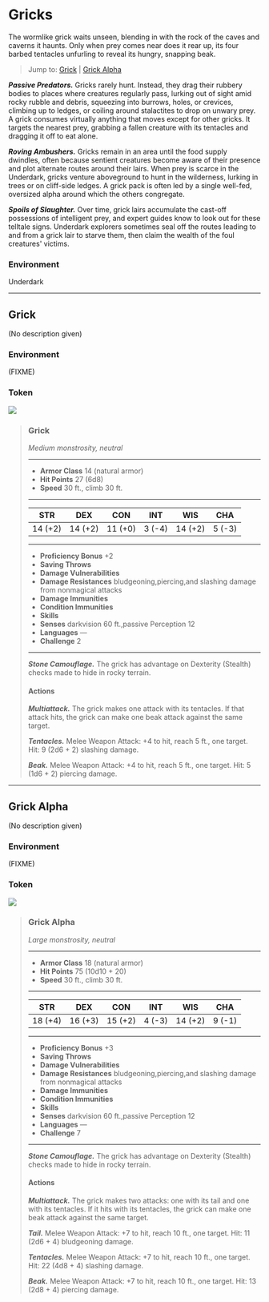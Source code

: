 # Gricks
The wormlike grick waits unseen, blending in with the rock of the caves and caverns it haunts. Only when prey comes near does it rear up, its four barbed tentacles unfurling to reveal its hungry, snapping beak.

> Jump to: [Grick](Gricks.md#grick) | [Grick Alpha](Gricks.md#grick-alpha)

***Passive Predators.*** Gricks rarely hunt. Instead, they drag their rubbery bodies to places where creatures regularly pass, lurking out of sight amid rocky rubble and debris, squeezing into burrows, holes, or crevices, climbing up to ledges, or coiling around stalactites to drop on unwary prey. A grick consumes virtually anything that moves except for other gricks. It targets the nearest prey, grabbing a fallen creature with its tentacles and dragging it off to eat alone.

***Roving Ambushers.*** Gricks remain in an area until the food supply dwindles, often because sentient creatures become aware of their presence and plot alternate routes around their lairs. When prey is scarce in the Underdark, gricks venture aboveground to hunt in the wilderness, lurking in trees or on cliff-side ledges. A grick pack is often led by a single well-fed, oversized alpha around which the others congregate.

***Spoils of Slaughter.*** Over time, grick lairs accumulate the cast-off possessions of intelligent prey, and expert guides know to look out for these telltale signs. Underdark explorers sometimes seal off the routes leading to and from a grick lair to starve them, then claim the wealth of the foul creatures' victims.

### Environment
Underdark

---

## Grick
(No description given)

### Environment
(FIXME)

### Token
![](Grick-Token.png)

>### Grick
>*Medium monstrosity, neutral*
>___
>- **Armor Class** 14 (natural armor)
>- **Hit Points** 27 (6d8)
>- **Speed** 30 ft., climb 30 ft.
>___
>|**STR**|**DEX**|**CON**|**INT**|**WIS**|**CHA**|
>|:---:|:---:|:---:|:---:|:---:|:---:|
>|14 (+2)|14 (+2)|11 (+0)|3 (-4)|14 (+2)|5 (-3)|
>
>___
>- **Proficiency Bonus** +2
>- **Saving Throws** 
>- **Damage Vulnerabilities** 
>- **Damage Resistances** bludgeoning,piercing,and slashing damage from nonmagical attacks
>- **Damage Immunities** 
>- **Condition Immunities** 
>- **Skills** 
>- **Senses** darkvision 60 ft.,passive Perception 12
>- **Languages** —
>- **Challenge** 2
>___
>***Stone Camouflage.*** The grick has advantage on Dexterity (Stealth) checks made to hide in rocky terrain.
>
>#### Actions
>***Multiattack.*** The grick makes one attack with its tentacles. If that attack hits, the grick can make one beak attack against the same target.
>
>***Tentacles.*** Melee Weapon Attack: +4 to hit, reach 5 ft., one target. Hit: 9 (2d6 + 2) slashing damage.
>
>***Beak.*** Melee Weapon Attack: +4 to hit, reach 5 ft., one target. Hit: 5 (1d6 + 2) piercing damage.
>

---

## Grick Alpha
(No description given)

### Environment
(FIXME)

### Token
![](GrickAlpha-Token.png)

>### Grick Alpha
>*Large monstrosity, neutral*
>___
>- **Armor Class** 18 (natural armor)
>- **Hit Points** 75 (10d10 + 20)
>- **Speed** 30 ft., climb 30 ft.
>___
>|**STR**|**DEX**|**CON**|**INT**|**WIS**|**CHA**|
>|:---:|:---:|:---:|:---:|:---:|:---:|
>|18 (+4)|16 (+3)|15 (+2)|4 (-3)|14 (+2)|9 (-1)|
>
>___
>- **Proficiency Bonus** +3
>- **Saving Throws** 
>- **Damage Vulnerabilities** 
>- **Damage Resistances** bludgeoning,piercing,and slashing damage from nonmagical attacks
>- **Damage Immunities** 
>- **Condition Immunities** 
>- **Skills** 
>- **Senses** darkvision 60 ft.,passive Perception 12
>- **Languages** —
>- **Challenge** 7
>___
>***Stone Camouflage.*** The grick has advantage on Dexterity (Stealth) checks made to hide in rocky terrain.
>
>#### Actions
>***Multiattack.*** The grick makes two attacks: one with its tail and one with its tentacles. If it hits with its tentacles, the grick can make one beak attack against the same target.
>
>***Tail.*** Melee Weapon Attack: +7 to hit, reach 10 ft., one target. Hit: 11 (2d6 + 4) bludgeoning damage.
>
>***Tentacles.*** Melee Weapon Attack: +7 to hit, reach 10 ft., one target. Hit: 22 (4d8 + 4) slashing damage.
>
>***Beak.*** Melee Weapon Attack: +7 to hit, reach 10 ft., one target. Hit: 13 (2d8 + 4) piercing damage.
>

